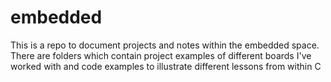 # embedded
This is a repo to document projects and notes within the embedded space. There are folders which contain project examples of different boards I've worked with and code examples to illustrate different lessons from within C
